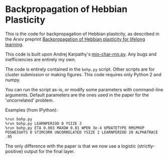 # Backpropagation of Hebbian Plasticity

This is the code for backpropagation of Hebbian plasticity, as described in the Arxiv preprint [Backpropagation of Hebbian plasticity for lifelong learning](https://arxiv.org/abs/1609.02228).

This code is built upon Andrej Karpathy's [min-char-rnn.py](https://gist.github.com/karpathy/d4dee566867f8291f086). Any bugs and inefficiencies are entirely my own.

The code is entirely contained in the `bohp.py` script. Other scripts are for cluster submission or making figures. This code requires only Python 2 and numpy.

You can run the script as-is, or modify some parameters with command-line arguments. Default parameters are the ones used in the paper for the 'uncorrelated' problem. 

Examples (from IPython):

    %run bohp.py
    %run bohp.py LEARNPERIOD 0 YSIZE 3
    %run bohp.py ETA 0.003 MAXDW 0.01 WPEN 3e-4 UPDATETYPE RMSPROP POSWEIGHTS 0 STIMCORR UNCORRELATED YSIZE 2 LEARNPERIOD 20 ALPHATRACE .95

The only difference with the paper is that we now use a logistic (strictly-positive) output for the final layer. 





